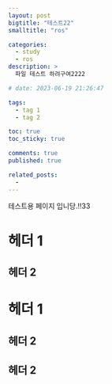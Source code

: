 ```yaml
---
layout: post
bigtitle: "테스트22"
smalltitle: "ros"

categories:
  - study
  - ros
description: >
  파일 테스트 하려구여2222

# date: 2023-06-19 21:26:47

tags:
  - tag 1
  - tag 2

toc: true
toc_sticky: true

comments: true
published: true

related_posts:
  -
---
```


테스트용 페이지 입니당.!!33

# 헤더 1

## 헤더 2

# 헤더 1

## 헤더 2

## 헤더 2
